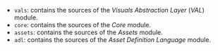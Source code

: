 
- `vals`: contains the sources of the *Visuals Abstraction Layer* (*VAL*) module.
- `core`: contains the sources of the *Core* module.
- `assets`: contains the sources of the *Assets* module.
- `adl`: contains the sources of the *Asset Definition Language* module.
